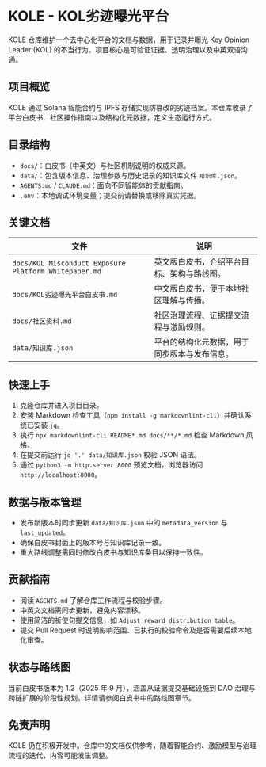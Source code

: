# KOLE - KOL劣迹曝光平台

KOLE 仓库维护一个去中心化平台的文档与数据，用于记录并曝光 Key Opinion Leader (KOL) 的不当行为。项目核心是可验证证据、透明治理以及中英双语沟通。

## 项目概览
KOLE 通过 Solana 智能合约与 IPFS 存储实现防篡改的劣迹档案。本仓库收录了平台白皮书、社区操作指南以及结构化元数据，定义生态运行方式。

## 目录结构
- `docs/`：白皮书（中英文）与社区机制说明的权威来源。
- `data/`：包含版本信息、治理参数与历史记录的知识库文件 `知识库.json`。
- `AGENTS.md` / `CLAUDE.md`：面向不同智能体的贡献指南。
- `.env`：本地调试环境变量；提交前请替换或移除真实凭据。

## 关键文档
| 文件 | 说明 |
| --- | --- |
| `docs/KOL Misconduct Exposure Platform Whitepaper.md` | 英文版白皮书，介绍平台目标、架构与路线图。 |
| `docs/KOL劣迹曝光平台白皮书.md` | 中文版白皮书，便于本地社区理解与传播。 |
| `docs/社区资料.md` | 社区治理流程、证据提交流程与激励规则。 |
| `data/知识库.json` | 平台的结构化元数据，用于同步版本与发布信息。 |

## 快速上手
1. 克隆仓库并进入项目目录。
2. 安装 Markdown 检查工具（`npm install -g markdownlint-cli`）并确认系统已安装 `jq`。
3. 执行 `npx markdownlint-cli README*.md docs/**/*.md` 检查 Markdown 风格。
4. 在提交前运行 `jq '.' data/知识库.json` 校验 JSON 语法。
5. 通过 `python3 -m http.server 8000` 预览文档，浏览器访问 `http://localhost:8000`。

## 数据与版本管理
- 发布新版本时同步更新 `data/知识库.json` 中的 `metadata_version` 与 `last_updated`。
- 确保白皮书封面上的版本号与知识库记录一致。
- 重大路线调整需同时修改白皮书与知识库条目以保持一致性。

## 贡献指南
- 阅读 `AGENTS.md` 了解仓库工作流程与校验步骤。
- 中英文文档需同步更新，避免内容漂移。
- 使用简洁的祈使句提交信息，如 `Adjust reward distribution table`。
- 提交 Pull Request 时说明影响范围、已执行的校验命令及是否需要后续本地化审查。

## 状态与路线图
当前白皮书版本为 1.2（2025 年 9 月），涵盖从证据提交基础设施到 DAO 治理与跨链扩展的阶段性规划。详情请参阅白皮书中的路线图章节。

## 免责声明
KOLE 仍在积极开发中。仓库中的文档仅供参考，随着智能合约、激励模型与治理流程的迭代，内容可能发生调整。
